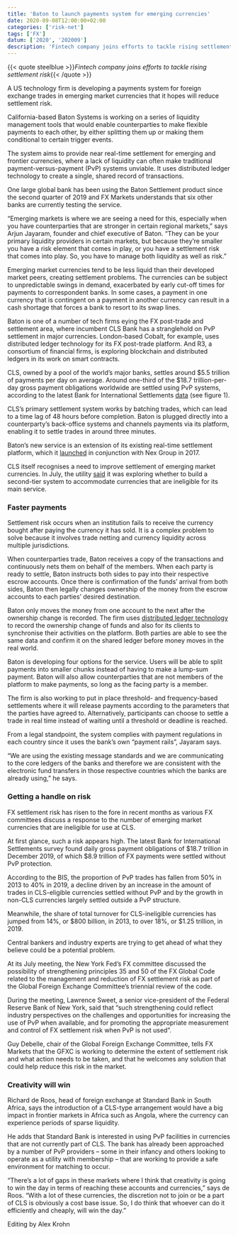 ```yaml
---
title: 'Baton to launch payments system for emerging currencies'
date: 2020-09-08T12:00:00+02:00
categories: ['risk-net']
tags: ['FX']
datum: ['2020', '202009']
description: 'Fintech company joins efforts to tackle rising settlement risk'
---
```


{{< quote steelblue >}}_Fintech company joins efforts to tackle rising settlement risk_{{< /quote >}}

A US technology firm is developing a payments system for foreign exchange trades in emerging market currencies that it hopes will reduce settlement risk.

California-based Baton Systems is working on a series of liquidity management tools that would enable counterparties to make flexible payments to each other, by either splitting them up or making them conditional to certain trigger events.

The system aims to provide near real-time settlement for emerging and frontier currencies, where a lack of liquidity can often make traditional payment-versus-payment (PvP) systems unviable. It uses distributed ledger technology to create a single, shared record of transactions.

One large global bank has been using the Baton Settlement product since the second quarter of 2019 and FX Markets understands that six other banks are currently testing the service.

“Emerging markets is where we are seeing a need for this, especially when you have counterparties that are stronger in certain regional markets,” says Arjun Jayaram, founder and chief executive of Baton. “They can be your primary liquidity providers in certain markets, but because they’re smaller you have a risk element that comes in play, or you have a settlement risk that comes into play. So, you have to manage both liquidity as well as risk.”

Emerging market currencies tend to be less liquid than their developed market peers, creating settlement problems. The currencies can be subject to unpredictable swings in demand, exacerbated by early cut-off times for payments to correspondent banks. In some cases, a payment in one currency that is contingent on a payment in another currency can result in a cash shortage that forces a bank to resort to its swap lines.

Baton is one of a number of tech firms eying the FX post-trade and settlement area, where incumbent CLS Bank has a stranglehold on PvP settlement in major currencies. London-based Cobalt, for example, uses distributed ledger technology for its FX post-trade platform. And R3, a consortium of financial firms, is exploring blockchain and distributed ledgers in its work on smart contracts.

CLS, owned by a pool of the world’s major banks, settles around $5.5 trillion of payments per day on average. Around one-third of the $18.7 trillion-per-day gross payment obligations worldwide are settled using PvP systems, according to the latest Bank for International Settlements [data](https://www.bis.org/publ/qtrpdf/r_qt1912x.htm) (see figure 1).

CLS’s primary settlement system works by batching trades, which can lead to a time lag of 48 hours before completion. Baton is plugged directly into a counterparty’s back-office systems and channels payments via its platform, enabling it to settle trades in around three minutes.

Baton’s new service is an extension of its existing real-time settlement platform, which it [launched](https://www.fx-markets.com/technology/market-data/3364431/baton-joins-nex-infinity-as-first-third-party-provider) in conjunction with Nex Group in 2017.

CLS itself recognises a need to improve settlement of emerging market currencies. In July, the utility [said](https://www.fx-markets.com/infrastructure/7661051/cls-proposes-second-tier-fx-settlement-system) it was exploring whether to build a second-tier system to accommodate currencies that are ineligible for its main service.

### Faster payments

Settlement risk occurs when an institution fails to receive the currency bought after paying the currency it has sold. It is a complex problem to solve because it involves trade netting and currency liquidity across multiple jurisdictions.

When counterparties trade, Baton receives a copy of the transactions and continuously nets them on behalf of the members. When each party is ready to settle, Baton instructs both sides to pay into their respective escrow accounts. Once there is confirmation of the funds’ arrival from both sides, Baton then legally changes ownership of the money from the escrow accounts to each parties’ desired destination.

Baton only moves the money from one account to the next after the ownership change is recorded. The firm uses [distributed ledger technology](https://www.fx-markets.com/risk-management/4207716/digital-fx-settlement-volume-tipped-to-rise-tenfold) to record the ownership change of funds and also for its clients to synchronise their activities on the platform. Both parties are able to see the same data and confirm it on the shared ledger before money moves in the real world.

Baton is developing four options for the service. Users will be able to split payments into smaller chunks instead of having to make a lump-sum payment. Baton will also allow counterparties that are not members of the platform to make payments, so long as the facing party is a member.

The firm is also working to put in place threshold- and frequency-based settlements where it will release payments according to the parameters that the parties have agreed to. Alternatively, participants can choose to settle a trade in real time instead of waiting until a threshold or deadline is reached.

From a legal standpoint, the system complies with payment regulations in each country since it uses the bank’s own “payment rails”, Jayaram says.

“We are using the existing message standards and we are communicating to the core ledgers of the banks and therefore we are consistent with the electronic fund transfers in those respective countries which the banks are already using,” he says.

### Getting a handle on risk

FX settlement risk has risen to the fore in recent months as various FX committees discuss a response to the number of emerging market currencies that are ineligible for use at CLS.

At first glance, such a risk appears high. The latest Bank for International Settlements survey found daily gross payment obligations of $18.7 trillion in December 2019, of which $8.9 trillion of FX payments were settled without PvP protection.

According to the BIS, the proportion of PvP trades has fallen from 50% in 2013 to 40% in 2019, a decline driven by an increase in the amount of trades in CLS-eligible currencies settled without PvP and by the growth in non-CLS currencies largely settled outside a PvP structure.

Meanwhile, the share of total turnover for CLS-ineligible currencies has jumped from 14%, or $800 billion, in 2013, to over 18%, or $1.25 trillion, in 2019.

Central bankers and industry experts are trying to get ahead of what they believe could be a potential problem.

At its July meeting, the New York Fed’s FX committee discussed the possibility of strengthening principles 35 and 50 of the FX Global Code related to the management and reduction of FX settlement risk as part of the Global Foreign Exchange Committee’s triennial review of the code.

During the meeting, Lawrence Sweet, a senior vice-president of the Federal Reserve Bank of New York, said that “such strengthening could reflect industry perspectives on the challenges and opportunities for increasing the use of PvP when available, and for promoting the appropriate measurement and control of FX settlement risk when PvP is not used”.

Guy Debelle, chair of the Global Foreign Exchange Committee, tells FX Markets that the GFXC is working to determine the extent of settlement risk and what action needs to be taken, and that he welcomes any solution that could help reduce this risk in the market.

### Creativity will win

Richard de Roos, head of foreign exchange at Standard Bank in South Africa, says the introduction of a CLS-type arrangement would have a big impact in frontier markets in Africa such as Angola, where the currency can experience periods of sparse liquidity.

He adds that Standard Bank is interested in using PvP facilities in currencies that are not currently part of CLS. The bank has already been approached by a number of PvP providers – some in their infancy and others looking to operate as a utility with membership – that are working to provide a safe environment for matching to occur.

“There’s a lot of gaps in these markets where I think that creativity is going to win the day in terms of reaching these accounts and currencies,” says de Roos. “With a lot of these currencies, the discretion not to join or be a part of CLS is obviously a cost base issue. So, I do think that whoever can do it efficiently and cheaply, will win the day.”

Editing by Alex Krohn


